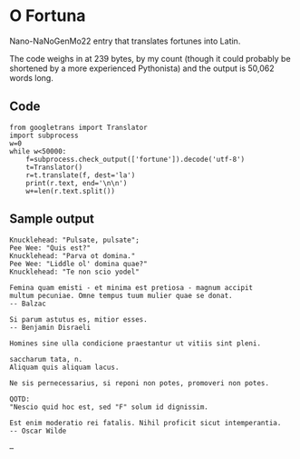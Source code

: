 # O Fortuna

Nano-NaNoGenMo22 entry that translates fortunes into Latin. 

The code weighs in at 239 bytes, by my count (though it could probably be shortened by a more experienced Pythonista) and the output is 50,062 words long.

## Code

```
from googletrans import Translator
import subprocess
w=0
while w<50000:
    f=subprocess.check_output(['fortune']).decode('utf-8')
    t=Translator()
    r=t.translate(f, dest='la')
    print(r.text, end='\n\n')
    w+=len(r.text.split())
```

## Sample output

```
Knucklehead: "Pulsate, pulsate";
Pee Wee: "Quis est?"
Knucklehead: "Parva ot domina."
Pee Wee: "Liddle ol' domina quae?"
Knucklehead: "Te non scio yodel"

Femina quam emisti - et minima est pretiosa - magnum accipit
multum pecuniae. Omne tempus tuum mulier quae se donat.
-- Balzac

Si parum astutus es, mitior esses.
-- Benjamin Disraeli

Homines sine ulla condicione praestantur ut vitiis sint pleni.

saccharum tata, n.
Aliquam quis aliquam lacus.

Ne sis pernecessarius, si reponi non potes, promoveri non potes.

QOTD:
"Nescio quid hoc est, sed "F" solum id dignissim.

Est enim moderatio rei fatalis. Nihil proficit sicut intemperantia.
-- Oscar Wilde

…
```
